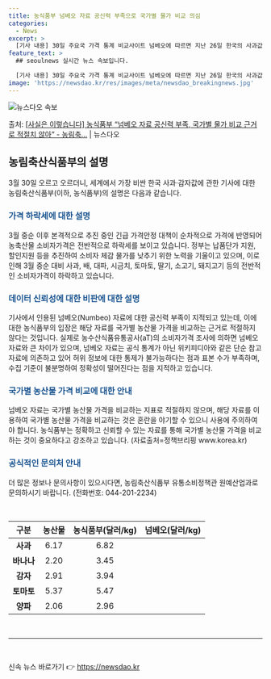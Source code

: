 ```yaml
---
title: 농식품부 넘베오 자료 공신력 부족으로 국가별 물가 비교 의심
categories:
  - News
excerpt: >
  [기사 내용] 30일 주요국 가격 통계 비교사이트 넘베오에 따르면 지난 26일 한국의 사과값은 1kg 기준 …
feature_text: >
  ## seoulnews 실시간 뉴스 속보입니다.

  [기사 내용] 30일 주요국 가격 통계 비교사이트 넘베오에 따르면 지난 26일 한국의 사과값은 1kg 기준 …
image: 'https://newsdao.kr/res/images/meta/newsdao_breakingnews.jpg'
---
```


![뉴스다오 속보](https://newsdao.kr/res/images/meta/newsdao_breakingnews.jpg)

<p>출처: <a href="https://newsdao.kr/3476" rel="dofollow">[사실은 이렇습니다] 농식품부 “넘베오 자료 공신력 부족, 국가별 물가 비교 근거로 적절치 않아” - 농림축…</a> | 뉴스다오</p>

<h2 data-ke-size="size26">농림축산식품부의 설명</h2>
<p data-ke-size="size16">3월 30일 오르고 오르더니, 세계에서 가장 비싼 한국 사과·감자값에 관한 기사에 대한 농림축산식품부(이하, 농식품부)의 설명은 다음과 같습니다.</p>

<h3><b><span style="color: #1a5490;">가격 하락세에 대한 설명</span></b></h3>
<p data-ke-size="size16">3월 중순 이후 본격적으로 추진 중인 긴급 가격안정 대책이 순차적으로 가격에 반영되어 농축산물 소비자가격은 전반적으로 하락세를 보이고 있습니다. 정부는 납품단가 지원, 할인지원 등을 추진하여 소비자 체감 물가를 낮추기 위한 노력을 기울이고 있으며, 이로 인해 3월 중순 대비 사과, 배, 대파, 시금치, 토마토, 딸기, 소고기, 돼지고기 등의 전반적인 소비자가격이 하락하고 있습니다.</p>

<h3><b><span style="color: #1a5490;">데이터 신뢰성에 대한 비판에 대한 설명</span></b></h3>
<p data-ke-size="size16">기사에서 인용된 넘베오(Numbeo) 자료에 대한 공신력 부족이 지적되고 있는데, 이에 대한 농식품부의 입장은 해당 자료를 국가별 농산물 가격을 비교하는 근거로 적절하지 않다는 것입니다. 실제로 농수산식품유통공사(aT)의 소비자가격 조사에 의하면 넘베오 자료와 큰 차이가 있으며, 넘베오 자료는 공식 통계가 아닌 위키피디아와 같은 단순 참고 자료에 의존하고 있어 허위 정보에 대한 통제가 불가능하다는 점과 표본 수가 부족하며, 수집 기준이 불분명하여 정확성이 떨어진다는 점을 지적하고 있습니다.</p>

<h3><b><span style="color: #1a5490;">국가별 농산물 가격 비교에 대한 안내</span></b></h3>
<p data-ke-size="size16">넘베오 자료는 국가별 농산물 가격을 비교하는 지표로 적절하지 않으며, 해당 자료를 이용하여 국가별 농산물 가격을 비교하는 것은 혼란을 야기할 수 있으니 사용에 주의하여야 합니다. 농식품부는 정확하고 신뢰할 수 있는 자료를 통해 국가별 농산물 가격을 비교하는 것이 중요하다고 강조하고 있습니다. (자료출처=정책브리핑 www.korea.kr)</p>

<h3><b><span style="color: #1a5490;">공식적인 문의처 안내</span></b></h3>
<p data-ke-size="size16">더 많은 정보나 문의사항이 있으시다면, 농림축산식품부 유통소비정책관 원예산업과로 문의하시기 바랍니다. (전화번호: 044-201-2234)</p>

<p data-ke-size="size16">&nbsp;</p>
<table>
<thead>
<tr>
<th style="text-align: center;">구분</th>
<th style="text-align: center;">농산물</th>
<th style="text-align: center;">농식품부(달러/kg)</th>
<th style="text-align: center;">넘베오(달러/kg)</th>
</tr>
</thead>
<tbody>
<tr>
<td style="text-align: center; height: 17px;"><b>사과</b></td>
<td style="text-align: center;">6.17</td>
<td style="text-align: center;">6.82</td>
</tr>
<tr>
<td style="text-align: center; height: 17px;"><b>바나나</b></td>
<td style="text-align: center;">2.20</td>
<td style="text-align: center;">3.45</td>
</tr>
<tr>
<td style="text-align: center; height: 17px;"><b>감자</b></td>
<td style="text-align: center;">2.91</td>
<td style="text-align: center;">3.94</td>
</tr>
<tr>
<td style="text-align: center; height: 17px;"><b>토마토</b></td>
<td style="text-align: center;">5.37</td>
<td style="text-align: center;">5.47</td>
</tr>
<tr>
<td style="text-align: center; height: 17px;"><b>양파</b></td>
<td style="text-align: center;">2.06</td>
<td style="text-align: center;">2.96</td>
</tr>
</tbody>
</table>
<p data-ke-size="size16">&nbsp;</p>
<hr>
<p data-ke-size="size16">&nbsp;</p> 

신속 뉴스 바로가기 👉 <a href="https://newsdao.kr" rel="dofollow">https://newsdao.kr</a>


